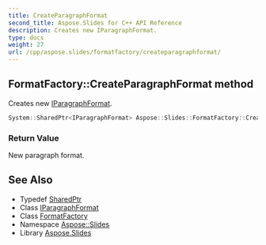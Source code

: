 ```yaml
---
title: CreateParagraphFormat
second_title: Aspose.Slides for C++ API Reference
description: Creates new IParagraphFormat.
type: docs
weight: 27
url: /cpp/aspose.slides/formatfactory/createparagraphformat/
---
```

## FormatFactory::CreateParagraphFormat method


Creates new [IParagraphFormat](../../iparagraphformat/).

```cpp
System::SharedPtr<IParagraphFormat> Aspose::Slides::FormatFactory::CreateParagraphFormat() override
```


### Return Value

New paragraph format.

## See Also

* Typedef [SharedPtr](../../../system/sharedptr/)
* Class [IParagraphFormat](../../iparagraphformat/)
* Class [FormatFactory](../)
* Namespace [Aspose::Slides](../../)
* Library [Aspose.Slides](../../../)
